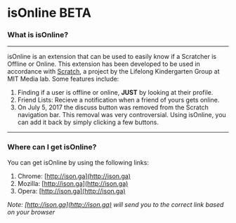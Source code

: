 # isOnline BETA

### What is isOnline?

* * *

isOnline is an extension that can be used to easily know if a Scratcher is Offline or Online. This extension has been developed to be used in accordance with [Scratch](http://scratch.mit.edu), a project by the Lifelong Kindergarten Group at MIT Media lab. Some features include:

1.  Finding if a user is offline or online, **JUST** by looking at their profile.
2.  Friend Lists: Recieve a notification when a friend of yours gets online.
3.  On July 5, 2017 the discuss button was removed from the Scratch navigation bar. This removal was very controversial. Using isOnline, you can add it back by simply clicking a few buttons.

* * *

### Where can I get isOnline?

You can get isOnline by using the following links:

1.  Chrome: [http://ison.ga](http://ison.ga)
2.  Mozilla: [http://ison.ga](http://ison.ga)
3.  Opera: [http://ison.ga](http://ison.ga)

*Note: [http://ison.ga](http://ison.ga) will send you to the correct link based on your browser*
